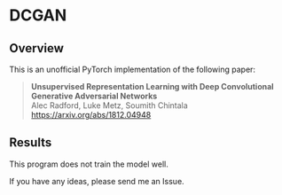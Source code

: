 # DCGAN
## Overview
This is an unofficial PyTorch implementation of the following paper:

> **Unsupervised Representation Learning with Deep Convolutional Generative Adversarial Networks**<br>
> Alec Radford, Luke Metz, Soumith Chintala <br>
> https://arxiv.org/abs/1812.04948

## Results
This program does not train the model well.

If you have any ideas, please send me an Issue.

